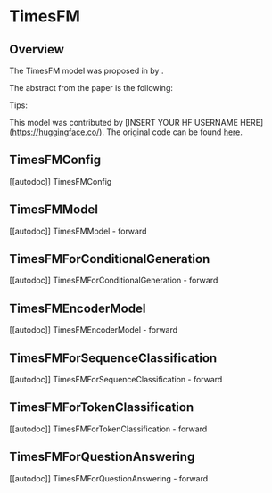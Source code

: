 <!--Copyright 2024 The HuggingFace Team. All rights reserved.

Licensed under the Apache License, Version 2.0 (the "License"); you may not use this file except in compliance with
the License. You may obtain a copy of the License at

http://www.apache.org/licenses/LICENSE-2.0

Unless required by applicable law or agreed to in writing, software distributed under the License is distributed on
an "AS IS" BASIS, WITHOUT WARRANTIES OR CONDITIONS OF ANY KIND, either express or implied. See the License for the
specific language governing permissions and limitations under the License.

⚠️ Note that this file is in Markdown but contain specific syntax for our doc-builder (similar to MDX) that may not be
rendered properly in your Markdown viewer.

-->

# TimesFM

## Overview

The TimesFM model was proposed in [<INSERT PAPER NAME HERE>](<INSERT PAPER LINK HERE>) by <INSERT AUTHORS HERE>.
<INSERT SHORT SUMMARY HERE>

The abstract from the paper is the following:

*<INSERT PAPER ABSTRACT HERE>*

Tips:

<INSERT TIPS ABOUT MODEL HERE>

This model was contributed by [INSERT YOUR HF USERNAME HERE](https://huggingface.co/<INSERT YOUR HF USERNAME HERE>).
The original code can be found [here](<INSERT LINK TO GITHUB REPO HERE>).


## TimesFMConfig

[[autodoc]] TimesFMConfig

## TimesFMModel

[[autodoc]] TimesFMModel
    - forward

## TimesFMForConditionalGeneration

[[autodoc]] TimesFMForConditionalGeneration
    - forward

## TimesFMEncoderModel

[[autodoc]] TimesFMEncoderModel
    - forward

## TimesFMForSequenceClassification

[[autodoc]] TimesFMForSequenceClassification
    - forward

## TimesFMForTokenClassification

[[autodoc]] TimesFMForTokenClassification
    - forward

## TimesFMForQuestionAnswering

[[autodoc]] TimesFMForQuestionAnswering
    - forward

</pt>
<tf>
